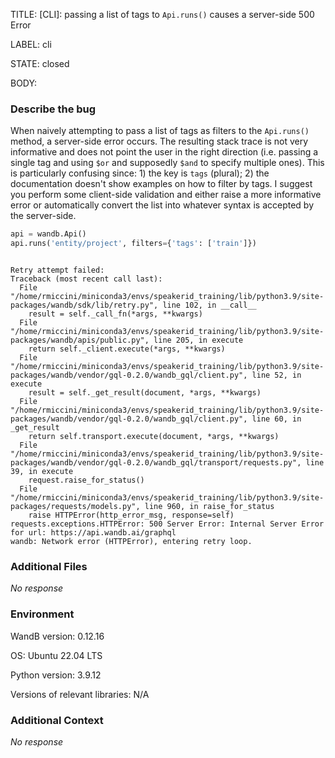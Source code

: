 TITLE:
[CLI]: passing a list of tags to `Api.runs()` causes a server-side 500 Error

LABEL:
cli

STATE:
closed

BODY:
### Describe the bug

<!--- Description of the issue below  -->
When naively attempting to pass a list of tags as filters to the `Api.runs()` method, a server-side error occurs. The resulting stack trace is not very informative and does not point the user in the right direction (i.e. passing a single tag and using `$or` and supposedly `$and` to specify multiple ones). This is particularly confusing since: 1) the key is `tags` (plural); 2) the documentation doesn't show examples on how to filter by tags.
I suggest you perform some client-side validation and either raise a more informative error or automatically convert the list into whatever syntax is accepted by the server-side.

<!--- A minimal code snippet between the quotes below  -->
```python
api = wandb.Api()
api.runs('entity/project', filters={'tags': ['train']})
```

<!--- A full traceback of the exception in the quotes below -->
```shell

Retry attempt failed:
Traceback (most recent call last):
  File "/home/rmiccini/miniconda3/envs/speakerid_training/lib/python3.9/site-packages/wandb/sdk/lib/retry.py", line 102, in __call__
    result = self._call_fn(*args, **kwargs)
  File "/home/rmiccini/miniconda3/envs/speakerid_training/lib/python3.9/site-packages/wandb/apis/public.py", line 205, in execute
    return self._client.execute(*args, **kwargs)
  File "/home/rmiccini/miniconda3/envs/speakerid_training/lib/python3.9/site-packages/wandb/vendor/gql-0.2.0/wandb_gql/client.py", line 52, in execute
    result = self._get_result(document, *args, **kwargs)
  File "/home/rmiccini/miniconda3/envs/speakerid_training/lib/python3.9/site-packages/wandb/vendor/gql-0.2.0/wandb_gql/client.py", line 60, in _get_result
    return self.transport.execute(document, *args, **kwargs)
  File "/home/rmiccini/miniconda3/envs/speakerid_training/lib/python3.9/site-packages/wandb/vendor/gql-0.2.0/wandb_gql/transport/requests.py", line 39, in execute
    request.raise_for_status()
  File "/home/rmiccini/miniconda3/envs/speakerid_training/lib/python3.9/site-packages/requests/models.py", line 960, in raise_for_status
    raise HTTPError(http_error_msg, response=self)
requests.exceptions.HTTPError: 500 Server Error: Internal Server Error for url: https://api.wandb.ai/graphql
wandb: Network error (HTTPError), entering retry loop.
```


### Additional Files

_No response_

### Environment

WandB version: 0.12.16

OS: Ubuntu 22.04 LTS

Python version: 3.9.12

Versions of relevant libraries: N/A


### Additional Context

_No response_

